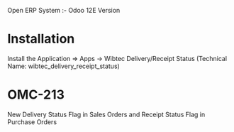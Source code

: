 Open ERP System :- Odoo 12E Version 

Installation 
============
Install the Application => Apps -> Wibtec Delivery/Receipt Status (Technical Name: wibtec_delivery_receipt_status)


OMC-213
====================
New Delivery Status Flag in Sales Orders and Receipt Status Flag in Purchase Orders



